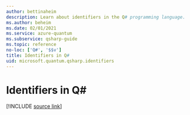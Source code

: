 ```yaml
---
author: bettinaheim
description: Learn about identifiers in the Q# programming language.
ms.author: beheim
ms.date: 02/01/2021
ms.service: azure-quantum
ms.subservice: qsharp-guide
ms.topic: reference
no-loc: ['Q#', '$$v']
title: Identifiers in Q#
uid: microsoft.quantum.qsharp.identifiers
---
```


# Identifiers in Q#

[!INCLUDE [source link](~/includes/qsharp-language/Specifications/Language/3_Expressions/Identifiers.md)]